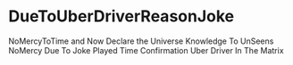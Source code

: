# DueToUberDriverReasonJoke
NoMercyToTime and Now Declare the Universe Knowledge To UnSeens NoMercy Due To Joke Played Time Confirmation Uber Driver In The Matrix
